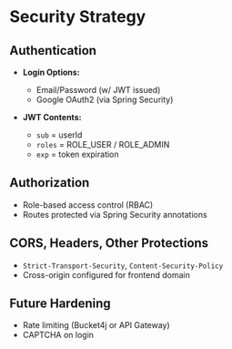 # Security Strategy

## Authentication
- **Login Options:**
  - Email/Password (w/ JWT issued)
  - Google OAuth2 (via Spring Security)

- **JWT Contents:**
  - `sub` = userId
  - `roles` = ROLE_USER / ROLE_ADMIN
  - `exp` = token expiration

## Authorization
- Role-based access control (RBAC)
- Routes protected via Spring Security annotations

## CORS, Headers, Other Protections
- `Strict-Transport-Security`, `Content-Security-Policy`
- Cross-origin configured for frontend domain

## Future Hardening
- Rate limiting (Bucket4j or API Gateway)
- CAPTCHA on login